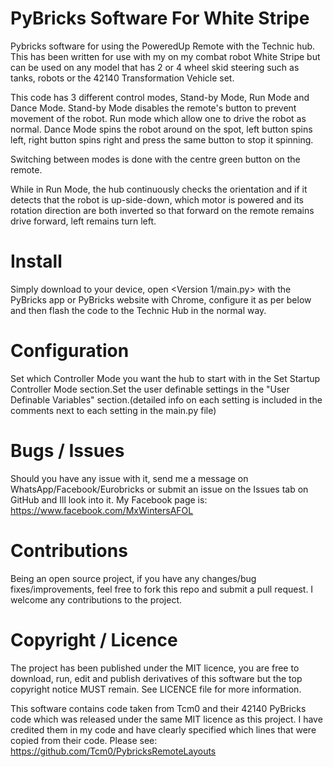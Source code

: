 # PyBricks Software For White Stripe

Pybricks software for using the PoweredUp Remote with the Technic hub. This has been written for use with my on my combat robot White Stripe but can be used on any model that has 2 or 4 wheel skid steering such as tanks, robots or the 42140 Transformation Vehicle set.

This code has 3 different control modes, Stand-by Mode, Run Mode and Dance Mode. Stand-by Mode disables the remote's button to prevent movement of the robot. Run mode which allow one to drive the robot as normal. Dance Mode spins the robot around on the spot, left button spins left, right button spins right and press the same button to stop it spinning. 

Switching between modes is done with the centre green button on the remote.

While in Run Mode, the hub continuously checks the orientation and if it detects that the robot is up-side-down, which motor is powered and its rotation direction are both inverted so that forward on the remote remains drive forward, left remains turn left.

# Install

Simply download to your device, open <Version 1/main.py> with the PyBricks app or PyBricks website with Chrome, configure it as per below and then flash the code to the Technic Hub in the normal way.

# Configuration

Set which Controller Mode you want the hub to start with in the Set Startup Controller Mode section.Set the user definable settings in the "User Definable Variables" section.(detailed info on each setting is included in the comments next to each setting in the main.py file)

# Bugs / Issues

Should you have any issue with it, send me a message on WhatsApp/Facebook/Eurobricks or submit an issue on the Issues tab on GitHub and Ill look into it. 
My Facebook page is: https://www.facebook.com/MxWintersAFOL

# Contributions

Being an open source project, if you have any changes/bug fixes/improvements, feel free to fork this repo and submit a pull request. I welcome any contributions to the project.

# Copyright / Licence

The project has been published under the MIT licence, you are free to download, run, edit and publish derivatives of this software but the top copyright notice MUST remain. See LICENCE file for more information.

This software contains code taken from Tcm0 and their 42140 PyBricks code which was released under the same MIT licence as this project. I have credited them in my code and have clearly specified which lines that were copied from their code.
Please see: https://github.com/Tcm0/PybricksRemoteLayouts
